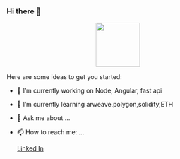 ### Hi there 👋

<div id="header" align="center">
  <img src="https://media.giphy.com/media/M9gbBd9nbDrOTu1Mqx/giphy.gif" width="100"/>
</div>


Here are some ideas to get you started:

- 🔭 I’m currently working on Node, Angular, fast api 
- 🌱 I’m currently learning arweave,polygon,solidity,ETH

- 💬 Ask me about ...
- 📫 How to reach me: ...<div>
  <a href="linkedin.com/in/aryan-aman-a4a5bb144"> Linked In</a>
  </div>


